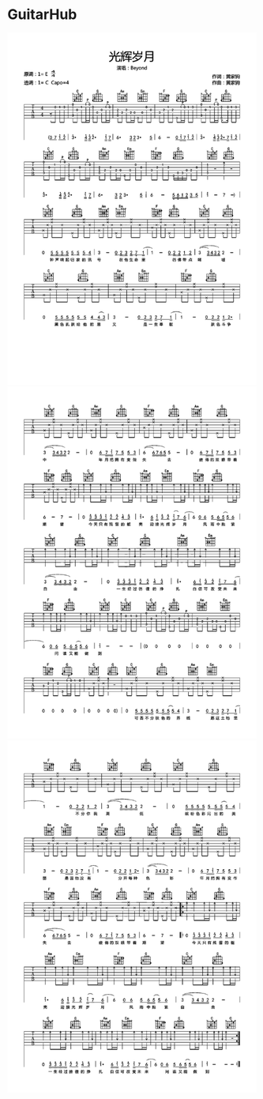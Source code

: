 # GuitarHub

![beyond《光辉岁月》吉他谱_C调原版编配_0](./beyond《光辉岁月》吉他谱_C调原版编配_0.jpg)
![beyond《光辉岁月》吉他谱_C调原版编配_1](./beyond《光辉岁月》吉他谱_C调原版编配_1.jpg)
![beyond《光辉岁月》吉他谱_C调原版编配_2](./beyond《光辉岁月》吉他谱_C调原版编配_2.jpg)
